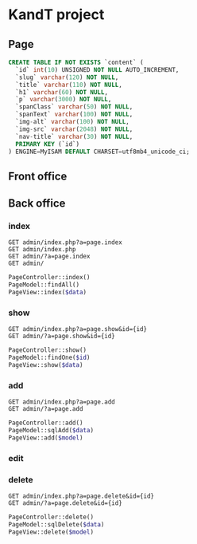 # KandT project

## Page

```sql
CREATE TABLE IF NOT EXISTS `content` (
  `id` int(10) UNSIGNED NOT NULL AUTO_INCREMENT,
  `slug` varchar(120) NOT NULL,
  `title` varchar(110) NOT NULL,
  `h1` varchar(60) NOT NULL,
  `p` varchar(3000) NOT NULL,
  `spanClass` varchar(50) NOT NULL,
  `spanText` varchar(100) NOT NULL,
  `img-alt` varchar(100) NOT NULL,
  `img-src` varchar(2048) NOT NULL,
  `nav-title` varchar(30) NOT NULL,
  PRIMARY KEY (`id`)
) ENGINE=MyISAM DEFAULT CHARSET=utf8mb4_unicode_ci;
```

## Front office

## Back office

### index

```
GET admin/index.php?a=page.index
GET admin/index.php
GET admin/?a=page.index
GET admin/
```

```php
PageController::index()
PageModel::findAll()
PageView::index($data)
```

### show

```
GET admin/index.php?a=page.show&id={id}
GET admin/?a=page.show&id={id}
```

```php
PageController::show()
PageModel::findOne($id)
PageView::show($data)
```


### add

```
GET admin/index.php?a=page.add
GET admin/?a=page.add
```

```php
PageController::add()
PageModel::sqlAdd($data)
PageView::add($model)
```


### edit



### delete

```
GET admin/index.php?a=page.delete&id={id}
GET admin/?a=page.delete&id={id}
```

```php
PageController::delete()
PageModel::sqlDelete($data)
PageView::delete($model)
```